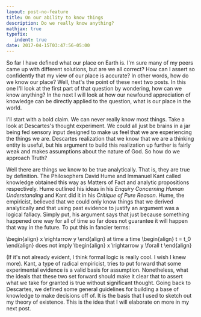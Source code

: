 ```yaml
---
layout: post-no-feature
title: On our ability to know things
description: Do we really know anything?
mathjax: true
typefix:
   indent: true
date: 2017-04-15T03:47:56-05:00
---
```


So far I have defined what our place on Earth is. I'm sure many of my peers came up with different solutions, but are we all correct? How can I assert so confidently
that my view of our place is accurate? In other words, how do we know our place? Well, that's the point of these next two posts. In this one I'll look at the first part
of that question by wondering, how can we know anything? In the next I will look at how our newfound appreciation of knowledge can be directly applied to the question,
what is our place in the world.   

I'll start with a bold claim. We can never really know most things. Take a look at Descartes's thought experiment. We could all just be brains in a jar being fed sensory
input designed to make us feel that we are experiencing the things we are. Descartes realization that we know that we are a thinking entity is useful, but his argument
to build this realization up further is fairly weak and makes assumptions about the nature of God.  So how do we approach Truth? 

Well there are things we know to be true analytically. That is, they are true by definition. The Philosophers David Hume and Immanuel Kant called knowledge obtained this
way as Matters of Fact and analytic propositions respectively. Hume outlined his ideas in his _Enquiry Concerning Human Understanding_ and Kant did it in his 
_Critique of Pure Reason_. Hume, the empiricist, believed that we could only know things that we derived analytically and that using past evidence to justify an
argument was a logical fallacy. Simply put, his argument says that just because something happened one way for all of time so far does not guarantee it will happen that way
in the future. To put this in fancier terms:

\begin{align}
    x \rightarrow y 
\end{align}
at time a time 
\begin{align}
t = t_0
\end{align}
does not imply
\begin{align}
x \rightarrow y \forall t
\end{align}

(If it's not already evident, I think formal logic is really cool. 
I wish I knew more). 
Kant, a type of radical empiricist, tries to put forward that some experimental evidence is a valid basis for assumption. Nonetheless, what the ideals that these two set forward should make it clear that
to assert what we take for granted is true without significant thought. Going back to Descartes, we defined some general guidelines for building a base of knowledge to make
decisions off of. It is the basis that I used to sketch out my theory of existence. This is the idea that I will elaborate on more in my next post.

